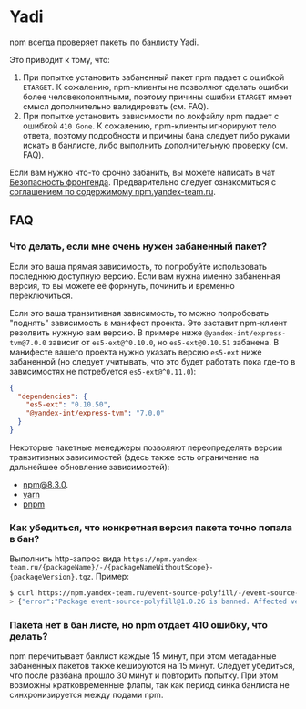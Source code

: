 # Yadi

npm всегда проверяет пакеты по [банлисту](https://yadi.yandex-team.ru/db/blacklist.json) Yadi.

Это приводит к тому, что:

1. При попытке установить забаненный пакет npm падает с ошибкой `ETARGET`. К сожалению, npm-клиенты не позволяют сделать ошибки более человекопонятными, поэтому причины ошибки `ETARGET` имеет смысл дополнительно валидировать (см. FAQ).
2. При попытке установить зависимости по локфайлу npm падает с ошибкой `410 Gone`. К сожалению, npm-клиенты игнорируют тело ответа, поэтому подробности и причины бана следует либо руками искать в банлисте, либо выполнить дополнительную проверку (см. FAQ).

Если вам нужно что-то срочно забанить, вы можете написать в чат [Безопасность фронтенда](https://t.me/+gZm7UwhIi2Y1Y2Qy).
Предварительно следует ознакомиться с [соглашением по содержимому npm.yandex-team.ru](https://clubs.at.yandex-team.ru/devtools-frontend/522).

## FAQ

### Что делать, если мне очень нужен забаненный пакет?

Если это ваша прямая зависимость, то попробуйте использовать последнюю доступную версию. Если вам нужна именно забаненная версия, то вы можете её форкнуть, починить и временно переключиться.

Если это ваша транзитивная зависимость, то можно попробовать "поднять" зависимость в манифест проекта. Это заставит npm-клиент резолвить нужную вам версию. В примере ниже `@yandex-int/express-tvm@7.0.0` зависит от `es5-ext@^0.10.0`, но `es5-ext@0.10.51` забанена. В манифесте вашего проекта нужно указать версию `es5-ext` ниже забаненной (но следует учитывать, что это будет работать пока где-то в зависимостях не потребуется `es5-ext@^0.11.0`):

```json
{
  "dependencies": {
    "es5-ext": "0.10.50",
    "@yandex-int/express-tvm": "7.0.0"
  }
}
```

Некоторые пакетные менеджеры позволяют переопределять версии транзитивных зависимостей (здесь также есть ограничение на дальнейшее обновление зависимостей):
- [npm@8.3.0](https://docs.npmjs.com/cli/v8/configuring-npm/package-json#overrides).
- [yarn](https://classic.yarnpkg.com/en/docs/selective-version-resolutions/)
- [pnpm](https://github.com/pnpm/pnpm.github.io/blob/main/docs/package_json.md#pnpmoverrides)

### Как убедиться, что конкретная версия пакета точно попала в бан?

Выполнить http-запрос вида `https://npm.yandex-team.ru/{packageName}/-/{packageNameWithoutScope}-{packageVersion}.tgz`.
Пример:

```bash
$ curl https://npm.yandex-team.ru/event-source-polyfill/-/event-source-polyfill-1.0.26.tgz
> {"error":"Package event-source-polyfill@1.0.26 is banned. Affected versions: >=1.0.26. Reason: VULNMANAGEMENT-5"}
```

### Пакета нет в бан листе, но npm отдает 410 ошибку, что делать?

npm перечитывает банлист каждые 15 минут, при этом метаданные забаненных пакетов также кешируются на 15 минут.
Следует убедиться, что после разбана прошло 30 минут и повторить попытку. При этом возможны кратковременные флапы, так как период синка банлиста не синхронизируется между подами npm.
